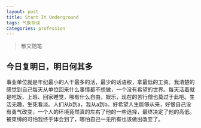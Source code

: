 ```yaml
---
layout: post
title: Start It Underground
tags: 气象杂谈
categories: profession
---
```


> 散文随笔

## 今日复明日，明日何其多
事业单位就是年纪最小的人干最多的活，最少的话语权，拿最低的工资。我清楚的感觉到自己每天从单位回来什么事情都不想做，一个没有希望的世界。每天活着就是吃饭、上班、回家睡觉，哪有什么自由，娱乐，现在的苦行僧也莫过于此吧。生活无趣，生死看淡。人们从b到a，我从a到b。好希望人生能够从来，好恨自己没有勇气改变，一个人的环境竟然真的左右了他的一些选择，最终决定了他的高低。被束缚的可怕我终于体会到了，哪怕自己一无所有也该做出改变了。